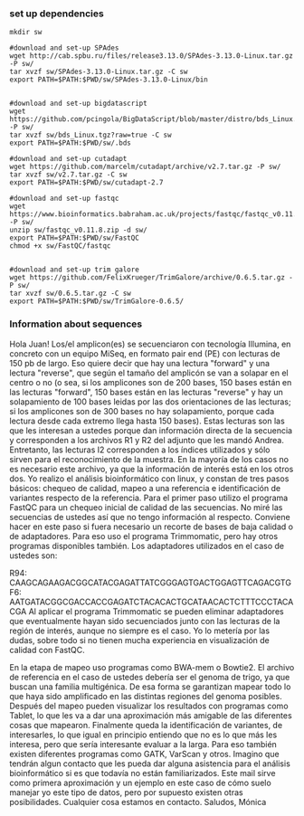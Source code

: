 
### set up dependencies
```
mkdir sw

#download and set-up SPAdes
wget http://cab.spbu.ru/files/release3.13.0/SPAdes-3.13.0-Linux.tar.gz -P sw/
tar xvzf sw/SPAdes-3.13.0-Linux.tar.gz -C sw
export PATH=$PATH:$PWD/sw/SPAdes-3.13.0-Linux/bin


#download and set-up bigdatascript
wget https://github.com/pcingola/BigDataScript/blob/master/distro/bds_Linux.tgz -P sw/
tar xvzf sw/bds_Linux.tgz?raw=true -C sw
export PATH=$PATH:$PWD/sw/.bds

#download and set-up cutadapt
wget https://github.com/marcelm/cutadapt/archive/v2.7.tar.gz -P sw/
tar xvzf sw/v2.7.tar.gz -C sw
export PATH=$PATH:$PWD/sw/cutadapt-2.7

#download and set-up fastqc
wget https://www.bioinformatics.babraham.ac.uk/projects/fastqc/fastqc_v0.11.8.zip -P sw/
unzip sw/fastqc_v0.11.8.zip -d sw/
export PATH=$PATH:$PWD/sw/FastQC
chmod +x sw/FastQC/fastqc


#download and set-up trim galore
wget https://github.com/FelixKrueger/TrimGalore/archive/0.6.5.tar.gz -P sw/
tar xvzf sw/0.6.5.tar.gz -C sw
export PATH=$PATH:$PWD/sw/TrimGalore-0.6.5/

```

### Information about sequences

Hola Juan!
Los/el amplicon(es) se secuenciaron con tecnología Illumina, en concreto con un equipo MiSeq, en formato pair end (PE) con lecturas de 150 pb de largo. Eso quiere decir que hay una lectura "forward" y una lectura "reverse", que según el tamaño del amplicón se van a solapar en el centro o no (o sea, si los amplicones son de 200 bases, 150 bases están en las lecturas "forward", 150 bases están en las lecturas "reverse" y hay un solapamiento de 100 bases leidas por las dos orientaciones de las lecturas; si los amplicones son de 300 bases no hay solapamiento, porque cada lectura desde cada extremo llega hasta 150 bases). Estas lecturas son las que les interesan a ustedes porque dan información directa de la secuencia y corresponden a los archivos R1 y R2 del adjunto que les mandó Andrea. Entretanto, las lecturas I2 corresponden a los índices utilizados y sólo sirven para el reconocimiento de la muestra. En la mayoría de los casos no es necesario este archivo, ya que la información de interés está en los otros dos.
Yo realizo el análisis bioinformático con linux, y constan de tres pasos básicos: chequeo de calidad, mapeo a una referencia e identificación de variantes respecto de la referencia. Para el primer paso utilizo el programa FastQC para un chequeo inicial de calidad de las secuencias. No miré las secuencias de ustedes así que no tengo información al respecto. Conviene hacer en este paso si fuera necesario un recorte de bases de baja calidad o de adaptadores. Para eso uso el programa Trimmomatic, pero hay otros programas disponibles también. Los adaptadores utilizados en el caso de ustedes son: 
 
R94: CAAGCAGAAGACGGCATACGAGATTATCGGGAGTGACTGGAGTTCAGACGTG
F6: AATGATACGGCGACCACCGAGATCTACACACTGCATAACACTCTTTCCCTACACGA
Al aplicar el programa Trimmomatic se pueden eliminar adaptadores que eventualmente hayan sido secuenciados junto con las lecturas de la región de interés, aunque no siempre es el caso. Yo lo metería por las dudas, sobre todo si no tienen mucha experiencia en visualización de calidad con FastQC.
 
En la etapa de mapeo uso programas como BWA-mem o Bowtie2. El archivo de referencia en el caso de ustedes debería ser el genoma de trigo, ya que buscan una familia multigénica. De esa forma se garantizan mapear todo lo que haya sido amplificado en las distintas regiones del genoma posibles.
Después del mapeo pueden visualizar los resultados con programas como Tablet, lo que les va a dar una aproximación más amigable de las diferentes cosas que mapearon.
Finalmente queda la identificación de variantes, de interesarles, lo que igual en principio entiendo que no es lo que más les interesa, pero que sería interesante evaluar a la larga. Para eso también existen diferentes programas como GATK, VarScan y otros.
Imagino que tendrán algun contacto que les pueda dar alguna asistencia para el análisis bioinformático si es que todavía no están familiarizados. Este mail sirve como primera aproximación y un ejemplo en este caso de cómo suelo manejar yo este tipo de datos, pero por supuesto existen otras posibilidades.
Cualquier cosa estamos en contacto.
Saludos,
Mónica
